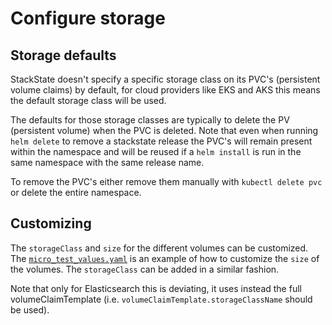 # Configure storage

## Storage defaults

StackState doesn't specify a specific storage class on its PVC's \(persistent volume claims\) by default, for cloud providers like EKS and AKS this means the default storage class will be used.

The defaults for those storage classes are typically to delete the PV \(persistent volume\) when the PVC is deleted. Note that even when running `helm delete` to remove a stackstate release the PVC's will remain present within the namespace and will be reused if a `helm install` is run in the same namespace with the same release name.

To remove the PVC's either remove them manually with `kubectl delete pvc` or delete the entire namespace.

## Customizing

The `storageClass` and `size` for the different volumes can be customized. The [`micro_test_values.yaml`](https://github.com/StackVista/helm-charts/blob/master/stable/stackstate/installation/examples/micro_test_values.yaml.yaml) is an example of how to customize the `size` of the volumes. The `storageClass` can be added in a similar fashion.

Note that only for Elasticsearch this is deviating, it uses instead the full volumeClaimTemplate \(i.e. `volumeClaimTemplate.storageClassName` should be used\).

